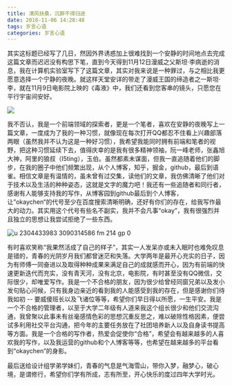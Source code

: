 ```yaml
---
title: 清风扶桑，沉醉不得归途
date: 2018-11-06 14:28:48
tags: 岁言心语
categories: 岁言心语
---
```


其实这标题已经写了几日，然因外界诱惑加上很难找到一个安静的时间地点去完成这篇文章而迟迟没有构思下笔，直到今天得到11月12日漫威之父斯坦·李病逝的消息，我在计算机实验室写下了这篇文章，其实对我来说是一种罪过，与之相比我更愿意选择一个宁静的夜晚。就这样天堂安详的带走了漫威王国的缔造者之一斯坦·李，就在11月9日电影院上映的《毒液》中，我们还看到您客串的镜头，只愿您在平行宇宙间安好。

![](https://ss0.baidu.com/6ONWsjip0QIZ8tyhnq/it/u=2976545619,795220049&fm=173&app=49&f=JPEG?w=600&h=400&s=F0A8B955CF9144DE96A0A4C20300A0B3)

我不否认，我是一个前端领域的探索者，更是一个笔者，喜欢在安静的夜晚写上一篇文章，一度成为了我的一种习惯，就像现在每次打开QQ都忍不住看上兴趣部落两眼（虽然我并不认为这是一种好习惯），我希望我能同时拥有前端和笔者的视野，把这种习惯延续下去，值得庆幸的是我有很多精神领袖，阮一峰老师，张鑫旭大神，阿里的狼叔（I5ting），玉伯。虽然都素未谋面，但我一直追随着他们的脚步，在我的圈子中他们频繁出现，从个人博客，知乎，掘金，github，最后到语雀。相信文章是有温情的，虽未曾有过交集，读他们的文章，我仿佛清晰了他们对于技术以及生活的种种姿态，这就是文字的魔力吧！我还有一些追随者和同行者，感谢有人能够支持我的写作，从博客园到github最后到个人博客，让”okaychen“的代号至少在百度搜索清晰明确，还好有你们的存在，给我写作最大的动力。其实用这个代号有些名不副实，我并不会凡事“okay”，我有很强烈并且独立的思想让我尝试拒绝了一些东西。

![u 2304433983 3090314586 fm 214 gp 0](https://user-images.githubusercontent.com/32173521/48397188-f1d15900-e757-11e8-90b2-6c681debf313.jpg)

有时喜欢笑称“我果然活成了自己的样子”，其实一人发呆亦或未入眠时也难免叹息是错的，青春的光阴岁月我们都曾迷茫和失落。大学两年是最开心充实的日子，因为有师傅一同奋进以及取得种种成果来满足自己的成就感而开心，因为有前端的快速更新迭代而充实，没有青天河，没有北京，电影院，有时甚至没有QQ微信，交际很少，却唯爱写作。我是一个不合格的朋友，因为很少给曾经同窗兄弟以及发小发句贴心问候，只有我身边亲近的看到我的人能感受到我的存在，但是感谢你们待我如初 -- 要威傻班长以及飞诸位等等，希望你们早日得以所愿，一生平安。我是一个不合格的管理者，以至于大学二年级有人道来我这个组长很少和他们交流沟通，我曾聚以此事未有丝毫感情色彩的思想沉重反思之，难以破除性格因素，便尝试多利用社交平台沟通，把今年的主要任务放在了社团培养新人以及自身读书提高等方面。我是一个合格的写作者，热爱会促使你“合格”，希望会有越来越多的人喜欢我的写作，以及我运营的github和个人博客等等，也希望在越来越多的平台看到“okaychen”的身影。

最后送给设计组学弟学妹们，青春的气息是气海雪山，带你入梦，融梦心，破心境，是谓修行，希望你们学有所成，志有所至，开心快乐的度过四年大学时光。